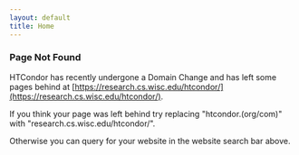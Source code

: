 ```yaml
---
layout: default
title: Home
---
```


### Page Not Found

HTCondor has recently undergone a Domain Change and has left some pages behind at [https://research.cs.wisc.edu/htcondor/](https://research.cs.wisc.edu/htcondor/). 

If you think your page was left behind try replacing "htcondor.(org/com)" with "research.cs.wisc.edu/htcondor/".

Otherwise you can query for your website in the website search bar above.

